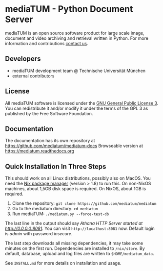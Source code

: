 # mediaTUM - Python Document Server

mediaTUM is an open source software product for large scale image, document and video archiving and retrieval written in Python.
For more information and contributions [contact us](mailto:mediatum@ub.tum.de).

## Developers

-   mediaTUM development team @ Technische Universität München
-   external contributors

## License

All mediaTUM software is licensed under the [GNU General Public License 3](http://www.gnu.org/licenses/gpl.html).
You can redistribute it and/or modify it under the terms of the GPL 3 as published by
the Free Software Foundation.

## Documentation

The documentation has its own repository at https://github.com/mediatum/mediatum-docs
Browseable version at https://mediatum.readthedocs.org

## Quick Installation In Three Steps

This should work on all Linux distributions, possibly also on MacOS. You need the [Nix package manager](https://nixos.org/nix) (version > 1.8) to run this.
On non-NixOS machines, about 1,5GB disk space is required. On NixOS, about 1GB is required.

1. Clone the repository: `git clone https://github.com/mediatum/mediatum`
2. Go to the mediatum directory: `cd mediatum`
3. Run mediaTUM: `./mediatum.py --force-test-db`

The last line in the output should say _Athana HTTP Server started at http://0.0.0.0:8081_.
You can visit `http://localhost:8081` now. Default login is *admin* with password *insecure*.

The last step downloads all missing dependencies, it may take some minutes on the first run. Dependencies are installed to `/nix/store`.
By default, database, upload and log files are written to `$HOME/mediatum_data`.

See `INSTALL.md` for more details on installation and usage.

